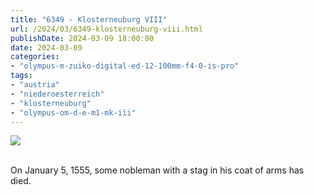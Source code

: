 ```yaml
---
title: "6349 - Klosterneuburg VIII"
url: /2024/03/6349-klosterneuburg-viii.html
publishDate: 2024-03-09 18:00:00
date: 2024-03-09
categories:
- "olympus-m-zuiko-digital-ed-12-100mm-f4-0-is-pro"
tags:
- "austria"
- "niederoesterreich"
- "klosterneuburg"
- "olympus-om-d-e-m1-mk-iii"
---
```

<div class="container">
<div class="center"><a target="_blank" href="https://d25zfm9zpd7gm5.cloudfront.net/1200x1200/2020/20200806_131358_lr.jpg"><img class="webfeedsFeaturedVisual" src="https://d25zfm9zpd7gm5.cloudfront.net/0600x0600/2020/20200806_131358_lr.jpg" /></a></div>
</div>
<br />

On January 5, 1555, some nobleman with a stag in his coat of
arms has died.
